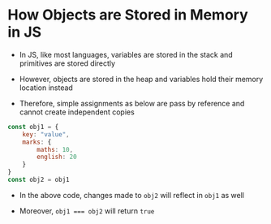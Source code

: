 # How Objects are Stored in Memory in JS

- In JS, like most languages, variables are stored in the stack and primitives
are stored directly

- However, objects are stored in the heap and variables hold their memory
location instead

- Therefore, simple assignments as below are pass by reference and cannot create
independent copies

```js
const obj1 = {
    key: "value",
    marks: {
        maths: 10,
        english: 20
    }
}
const obj2 = obj1
```

- In the above code, changes made to `obj2` will reflect in `obj1` as well

- Moreover, `obj1 === obj2` will return `true`

